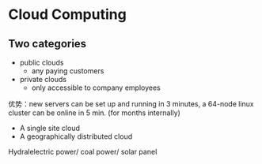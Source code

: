 # Cloud Computing


## Two categories
- public clouds
  - any paying customers
- private clouds
  - only accessible to company employees
  
优势：new servers can be set up and running in 3 minutes, a 64-node linux cluster can be online in 5 min. (for months internally)

- A single site cloud
- A geographically distributed cloud

Hydralelectric power/ coal power/ solar panel


